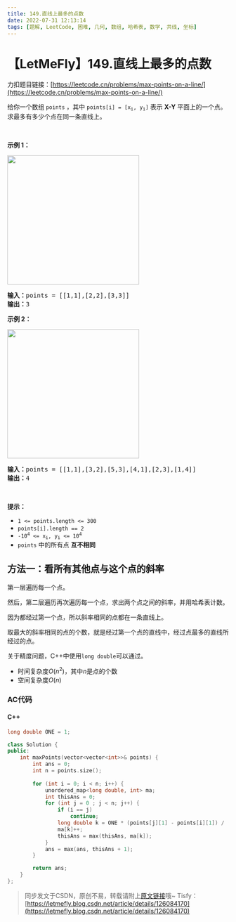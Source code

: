 ```yaml
---
title: 149.直线上最多的点数
date: 2022-07-31 12:13:14
tags: [题解, LeetCode, 困难, 几何, 数组, 哈希表, 数学, 共线, 坐标]
---
```


# 【LetMeFly】149.直线上最多的点数

力扣题目链接：[https://leetcode.cn/problems/max-points-on-a-line/](https://leetcode.cn/problems/max-points-on-a-line/)

<p>给你一个数组 <code>points</code> ，其中 <code>points[i] = [x<sub>i</sub>, y<sub>i</sub>]</code> 表示 <strong>X-Y</strong> 平面上的一个点。求最多有多少个点在同一条直线上。</p>

<p> </p>

<p><strong>示例 1：</strong></p>
<!-- <img alt="" src="https://assets.leetcode.com/uploads/2021/02/25/plane1.jpg" style="width: 300px; height: 294px;" /> -->
<img alt="" src="https://cors.tisfy.eu.org/https://img-blog.csdnimg.cn/476420f4dbf24b7e9c20087039369fe1.jpeg" style="width: 300px; height: 294px;" />
<pre>
<strong>输入：</strong>points = [[1,1],[2,2],[3,3]]
<strong>输出：</strong>3
</pre>

<p><strong>示例 2：</strong></p>
<!-- <img alt="" src="https://assets.leetcode.com/uploads/2021/02/25/plane2.jpg" style="width: 300px; height: 294px;" /> -->
<img alt="" src="https://cors.tisfy.eu.org/https://img-blog.csdnimg.cn/69c247626123430f976fa1e5a51cafc6.jpeg" style="width: 300px; height: 294px;" />
<pre>
<strong>输入：</strong>points = [[1,1],[3,2],[5,3],[4,1],[2,3],[1,4]]
<strong>输出：</strong>4
</pre>

<p> </p>

<p><strong>提示：</strong></p>

<ul>
	<li><code>1 <= points.length <= 300</code></li>
	<li><code>points[i].length == 2</code></li>
	<li><code>-10<sup>4</sup> <= x<sub>i</sub>, y<sub>i</sub> <= 10<sup>4</sup></code></li>
	<li><code>points</code> 中的所有点 <strong>互不相同</strong></li>
</ul>


    
## 方法一：看所有其他点与这个点的斜率

第一层遍历每一个点。

然后，第二层遍历再次遍历每一个点，求出两个点之间的斜率，并用哈希表计数。

因为都经过第一个点，所以斜率相同的点都在一条直线上。

取最大的斜率相同的点的个数，就是经过第一个点的直线中，经过点最多的直线所经过的点。

关于精度问题，C++中使用```long double```可以通过。

+ 时间复杂度$O(n^2)$，其中$n$是点的个数
+ 空间复杂度$O(n)$

### AC代码

#### C++

```cpp
long double ONE = 1;

class Solution {
public:
    int maxPoints(vector<vector<int>>& points) {
        int ans = 0;
        int n = points.size();
        
        for (int i = 0; i < n; i++) {
            unordered_map<long double, int> ma;
            int thisAns = 0;
            for (int j = 0 ; j < n; j++) {
                if (i == j)
                    continue;
                long double k = ONE * (points[j][1] - points[i][1]) / (points[j][0] - points[i][0]);
                ma[k]++;
                thisAns = max(thisAns, ma[k]);
            }
            ans = max(ans, thisAns + 1);
        }

        return ans;
    }
};
```

> 同步发文于CSDN，原创不易，转载请附上[原文链接](https://blog.letmefly.xyz/2022/07/31/LeetCode%200149.%E7%9B%B4%E7%BA%BF%E4%B8%8A%E6%9C%80%E5%A4%9A%E7%9A%84%E7%82%B9%E6%95%B0/)哦~
> Tisfy：[https://letmefly.blog.csdn.net/article/details/126084170](https://letmefly.blog.csdn.net/article/details/126084170)
